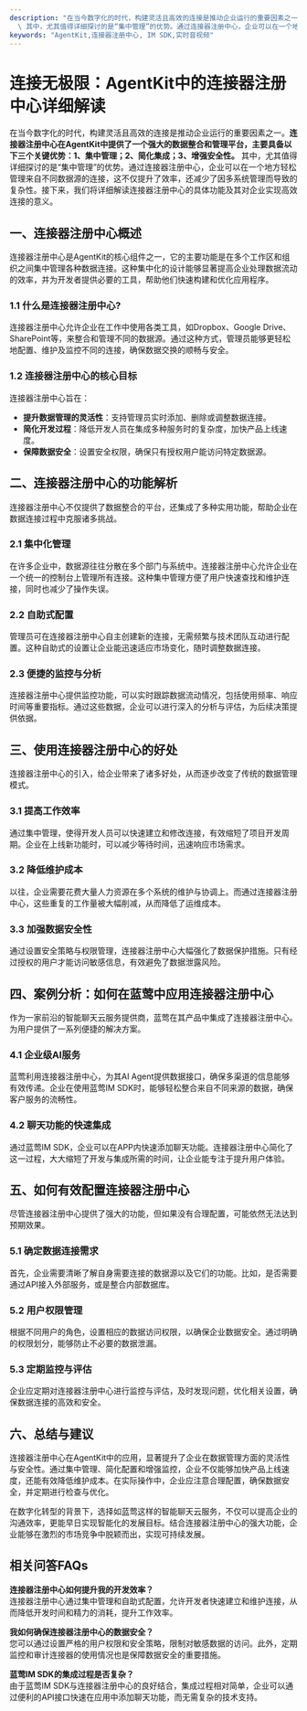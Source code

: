 ```yaml
---
description: "在当今数字化的时代，构建灵活且高效的连接是推动企业运行的重要因素之一。**连接器注册中心在AgentKit中提供了一个强大的数据整合和管理平台，主要具备以下三个关键优势：1、集中管理；2、简化集成；3、增强安全性。**\
  \ 其中，尤其值得详细探讨的是“集中管理”的优势。通过连接器注册中心，企业可以在一个地方轻松管理来自不同数据源的连接，这不仅提升了效率，还减少了因多系统管理而导致的复杂性。接下来，我们将详细解读连接器注册中心的具体功能及其对企业实现高效连接的意义。"
keywords: "AgentKit,连接器注册中心, IM SDK,实时音视频"
---
```

# 连接无极限：AgentKit中的连接器注册中心详细解读  

在当今数字化的时代，构建灵活且高效的连接是推动企业运行的重要因素之一。**连接器注册中心在AgentKit中提供了一个强大的数据整合和管理平台，主要具备以下三个关键优势：1、集中管理；2、简化集成；3、增强安全性。** 其中，尤其值得详细探讨的是“集中管理”的优势。通过连接器注册中心，企业可以在一个地方轻松管理来自不同数据源的连接，这不仅提升了效率，还减少了因多系统管理而导致的复杂性。接下来，我们将详细解读连接器注册中心的具体功能及其对企业实现高效连接的意义。

## **一、连接器注册中心概述**

连接器注册中心是AgentKit的核心组件之一，它的主要功能是在多个工作区和组织之间集中管理各种数据连接。这种集中化的设计能够显著提高企业处理数据流动的效率，并为开发者提供必要的工具，帮助他们快速构建和优化应用程序。

### **1.1 什么是连接器注册中心?**

连接器注册中心允许企业在工作中使用各类工具，如Dropbox、Google Drive、SharePoint等，来整合和管理不同的数据源。通过这种方式，管理员能够更轻松地配置、维护及监控不同的连接，确保数据交换的顺畅与安全。

### **1.2 连接器注册中心的核心目标**

连接器注册中心旨在：

- **提升数据管理的灵活性**：支持管理员实时添加、删除或调整数据连接。
- **简化开发过程**：降低开发人员在集成多种服务时的复杂度，加快产品上线速度。
- **保障数据安全**：设置安全权限，确保只有授权用户能访问特定数据源。

## **二、连接器注册中心的功能解析**

连接器注册中心不仅提供了数据整合的平台，还集成了多种实用功能，帮助企业在数据连接过程中克服诸多挑战。

### **2.1 集中化管理**

在许多企业中，数据源往往分散在多个部门与系统中。连接器注册中心允许企业在一个统一的控制台上管理所有连接。这种集中管理方便了用户快速查找和维护连接，同时也减少了操作失误。

### **2.2 自助式配置**

管理员可在连接器注册中心自主创建新的连接，无需频繁与技术团队互动进行配置。这种自助式的设置让企业能迅速适应市场变化，随时调整数据连接。

### **2.3 便捷的监控与分析**

连接器注册中心提供监控功能，可以实时跟踪数据流动情况，包括使用频率、响应时间等重要指标。通过这些数据，企业可以进行深入的分析与评估，为后续决策提供依据。

## **三、使用连接器注册中心的好处**

连接器注册中心的引入，给企业带来了诸多好处，从而逐步改变了传统的数据管理模式。

### **3.1 提高工作效率**

通过集中管理，使得开发人员可以快速建立和修改连接，有效缩短了项目开发周期。企业在上线新功能时，可以减少等待时间，迅速响应市场需求。

### **3.2 降低维护成本**

以往，企业需要花费大量人力资源在多个系统的维护与协调上。而通过连接器注册中心，这些重复的工作量被大幅削减，从而降低了运维成本。

### **3.3 加强数据安全性**

通过设置安全策略与权限管理，连接器注册中心大幅强化了数据保护措施。只有经过授权的用户才能访问敏感信息，有效避免了数据泄露风险。

## **四、案例分析：如何在蓝莺中应用连接器注册中心**

作为一家前沿的智能聊天云服务提供商，蓝莺在其产品中集成了连接器注册中心。为用户提供了一系列便捷的解决方案。

### **4.1 企业级AI服务**

蓝莺利用连接器注册中心，为其AI Agent提供数据接口，确保多渠道的信息能够有效传递。企业在使用蓝莺IM SDK时，能够轻松整合来自不同来源的数据，确保客户服务的流畅性。

### **4.2 聊天功能的快速集成**

通过蓝莺IM SDK，企业可以在APP内快速添加聊天功能。连接器注册中心简化了这一过程，大大缩短了开发与集成所需的时间，让企业能专注于提升用户体验。

## **五、如何有效配置连接器注册中心**

尽管连接器注册中心提供了强大的功能，但如果没有合理配置，可能依然无法达到预期效果。

### **5.1 确定数据连接需求**

首先，企业需要清晰了解自身需要连接的数据源以及它们的功能。比如，是否需要通过API接入外部服务，或是整合内部数据库。

### **5.2 用户权限管理**

根据不同用户的角色，设置相应的数据访问权限，以确保企业数据安全。通过明确的权限划分，能够防止不必要的数据泄漏。

### **5.3 定期监控与评估**

企业应定期对连接器注册中心进行监控与评估，及时发现问题，优化相关设置，确保数据连接的高效和安全。

## **六、总结与建议**

连接器注册中心在AgentKit中的应用，显著提升了企业在数据管理方面的灵活性与安全性。通过集中管理、简化配置和增强监控，企业不仅能够加快产品上线速度，还能有效降低维护成本。在实际操作中，企业应注意合理配置，确保数据安全，并定期进行检查与优化。

在数字化转型的背景下，选择如蓝莺这样的智能聊天云服务，不仅可以提高企业的沟通效率，更能早日实现智能化的发展目标。结合连接器注册中心的强大功能，企业能够在激烈的市场竞争中脱颖而出，实现可持续发展。

## **相关问答FAQs**

**连接器注册中心如何提升我的开发效率？**  
连接器注册中心通过集中管理和自助式配置，允许开发者快速建立和维护连接，从而降低开发时间和精力的消耗，提升工作效率。

**我如何确保连接器注册中心的数据安全？**  
您可以通过设置严格的用户权限和安全策略，限制对敏感数据的访问。此外，定期监控和审计连接器的使用情况也是保障数据安全的重要措施。

**蓝莺IM SDK的集成过程是否复杂？**  
由于蓝莺IM SDK与连接器注册中心的良好结合，集成过程相对简单，企业可以通过便利的API接口快速在应用中添加聊天功能，而无需复杂的技术支持。
